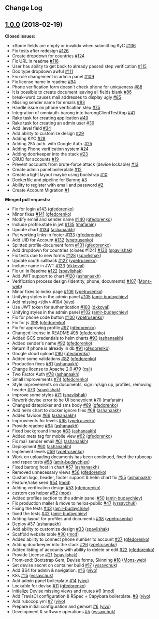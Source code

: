 ## Change Log

## [1.0.0](https://github.com/rubykube/barong/tree/1.0.0) (2018-02-19)
**Closed issues:**

- «Some fields are empty or invalid» when submitting KyC [\#136](https://github.com/rubykube/barong/issues/136)
- Fix tests after redesign [\#126](https://github.com/rubykube/barong/issues/126)
- Create dropdown for countries [\#124](https://github.com/rubykube/barong/issues/124)
- Fix URL in readme [\#116](https://github.com/rubykube/barong/issues/116)
- User has ability to get back to already passed step verification [\#115](https://github.com/rubykube/barong/issues/115)
- Doc type dropdown awful [\#111](https://github.com/rubykube/barong/issues/111)
- Fix role changement in admin panel [\#109](https://github.com/rubykube/barong/issues/109)
- Fix license name in readme [\#94](https://github.com/rubykube/barong/issues/94)
- Phone verification form doesn't check phone for uniqueness [\#88](https://github.com/rubykube/barong/issues/88)
- It is possible to create document leaving all fields blank [\#86](https://github.com/rubykube/barong/issues/86)
- break-word causes mail addresses to display ugly  [\#85](https://github.com/rubykube/barong/issues/85)
- Missing sender name for emails [\#83](https://github.com/rubykube/barong/issues/83)
- Handle issue on phone verification step [\#75](https://github.com/rubykube/barong/issues/75)
- Integration of omniauth-barong into barongClientTestApp [\#41](https://github.com/rubykube/barong/issues/41)
- Rake task for creating application [\#40](https://github.com/rubykube/barong/issues/40)
- Rake task for creating an admin user [\#39](https://github.com/rubykube/barong/issues/39)
- Add .level field [\#34](https://github.com/rubykube/barong/issues/34)
- Add ability to customize design  [\#29](https://github.com/rubykube/barong/issues/29)
- Adding KYC [\#28](https://github.com/rubykube/barong/issues/28)
- Adding 2FA auth. with Google Auth. [\#25](https://github.com/rubykube/barong/issues/25)
- Adding Phone verification system [\#24](https://github.com/rubykube/barong/issues/24)
- Adding doorkeeper into the stack [\#23](https://github.com/rubykube/barong/issues/23)
- CRUD for accounts [\#19](https://github.com/rubykube/barong/issues/19)
- Prevent accounts from brute-force attack \(devise lockable\) [\#13](https://github.com/rubykube/barong/issues/13)
- Create admin panel boilerplate [\#12](https://github.com/rubykube/barong/issues/12)
- Create a light layout maybe using bootstrap [\#10](https://github.com/rubykube/barong/issues/10)
- Dockerfile and pipeline for Barong [\#3](https://github.com/rubykube/barong/issues/3)
- Ability to register with email and password [\#2](https://github.com/rubykube/barong/issues/2)
- Create Account Migration [\#1](https://github.com/rubykube/barong/issues/1)

**Merged pull requests:**

- Fix for login [\#143](https://github.com/rubykube/barong/pull/143) ([gfedorenko](https://github.com/gfedorenko))
- Minor fixes [\#141](https://github.com/rubykube/barong/pull/141) ([gfedorenko](https://github.com/gfedorenko))
- Modify email and sender name [\#140](https://github.com/rubykube/barong/pull/140) ([gfedorenko](https://github.com/gfedorenko))
- Include profile.state in jwt [\#135](https://github.com/rubykube/barong/pull/135) ([mafarain](https://github.com/mafarain))
- Update chart [\#134](https://github.com/rubykube/barong/pull/134) ([ashanaakh](https://github.com/ashanaakh))
- Put working links in footer [\#133](https://github.com/rubykube/barong/pull/133) ([gfedorenko](https://github.com/gfedorenko))
- Add UID for Account [\#132](https://github.com/rubykube/barong/pull/132) ([vpetrusenko](https://github.com/vpetrusenko))
- Splitted profile-document form [\#131](https://github.com/rubykube/barong/pull/131) ([gfedorenko](https://github.com/gfedorenko))
- Add dropdown for countries \(closes \#124\) [\#130](https://github.com/rubykube/barong/pull/130) ([spavlishak](https://github.com/spavlishak))
- Fix tests due to new forms [\#128](https://github.com/rubykube/barong/pull/128) ([spavlishak](https://github.com/spavlishak))
- Update oauth callback [\#127](https://github.com/rubykube/barong/pull/127) ([vpetrusenko](https://github.com/vpetrusenko))
- Include name in JWT [\#123](https://github.com/rubykube/barong/pull/123) ([dkkoval](https://github.com/dkkoval))
- Fix url in Readme [\#122](https://github.com/rubykube/barong/pull/122) ([spavlishak](https://github.com/spavlishak))
- Add JWT support to chart [\#120](https://github.com/rubykube/barong/pull/120) ([ashanaakh](https://github.com/ashanaakh))
- Verification process design \(Identity, phone, documents\) [\#107](https://github.com/rubykube/barong/pull/107) ([Mons-web](https://github.com/Mons-web))
- Minor fixes to index page [\#106](https://github.com/rubykube/barong/pull/106) ([vpetrusenko](https://github.com/vpetrusenko))
- Unifying styles in the admin panel [\#105](https://github.com/rubykube/barong/pull/105) ([amir-budaychiev](https://github.com/amir-budaychiev))
- Add missing \</div\> [\#104](https://github.com/rubykube/barong/pull/104) ([yivo](https://github.com/yivo))
- Use JWT token for authentication [\#103](https://github.com/rubykube/barong/pull/103) ([dkkoval](https://github.com/dkkoval))
- Unifying styles in the admin panel [\#102](https://github.com/rubykube/barong/pull/102) ([amir-budaychiev](https://github.com/amir-budaychiev))
- Fix for phone code button [\#100](https://github.com/rubykube/barong/pull/100) ([vpetrusenko](https://github.com/vpetrusenko))
- Fix for js [\#98](https://github.com/rubykube/barong/pull/98) ([gfedorenko](https://github.com/gfedorenko))
- Fix for approving profile [\#97](https://github.com/rubykube/barong/pull/97) ([gfedorenko](https://github.com/gfedorenko))
- Changed license in README [\#95](https://github.com/rubykube/barong/pull/95) ([gfedorenko](https://github.com/gfedorenko))
- Added GCS credentials to helm charts [\#93](https://github.com/rubykube/barong/pull/93) ([ashanaakh](https://github.com/ashanaakh))
- Added sender's name [\#92](https://github.com/rubykube/barong/pull/92) ([gfedorenko](https://github.com/gfedorenko))
- Return if phone is already in db [\#91](https://github.com/rubykube/barong/pull/91) ([gfedorenko](https://github.com/gfedorenko))
- Google cloud upload [\#90](https://github.com/rubykube/barong/pull/90) ([gfedorenko](https://github.com/gfedorenko))
- Added some validations [\#82](https://github.com/rubykube/barong/pull/82) ([gfedorenko](https://github.com/gfedorenko))
- Production fixes [\#81](https://github.com/rubykube/barong/pull/81) ([ashanaakh](https://github.com/ashanaakh))
- Change license to Apache 2.0 [\#79](https://github.com/rubykube/barong/pull/79) ([calj](https://github.com/calj))
- Two Factor Auth  [\#78](https://github.com/rubykube/barong/pull/78) ([ashanaakh](https://github.com/ashanaakh))
- Small improvements [\#74](https://github.com/rubykube/barong/pull/74) ([gfedorenko](https://github.com/gfedorenko))
- Style improvements on documents, sign in/sign up, profiles, removing header [\#73](https://github.com/rubykube/barong/pull/73) ([spavlishak](https://github.com/spavlishak))
- Improve some styles [\#71](https://github.com/rubykube/barong/pull/71) ([spavlishak](https://github.com/spavlishak))
- Rework devise error to be UI benevolent [\#70](https://github.com/rubykube/barong/pull/70) ([mafarain](https://github.com/mafarain))
- Changed datepicker and sms body [\#69](https://github.com/rubykube/barong/pull/69) ([gfedorenko](https://github.com/gfedorenko))
- Add helm chart to docker ignore files [\#68](https://github.com/rubykube/barong/pull/68) ([ashanaakh](https://github.com/ashanaakh))
- Added favicon [\#66](https://github.com/rubykube/barong/pull/66) ([ashanaakh](https://github.com/ashanaakh))
- Improvments for levels [\#65](https://github.com/rubykube/barong/pull/65) ([vpetrusenko](https://github.com/vpetrusenko))
- Provide readme [\#64](https://github.com/rubykube/barong/pull/64) ([ashanaakh](https://github.com/ashanaakh))
- Fixed background image [\#63](https://github.com/rubykube/barong/pull/63) ([ashanaakh](https://github.com/ashanaakh))
- Added meta tag for mobile view [\#62](https://github.com/rubykube/barong/pull/62) ([gfedorenko](https://github.com/gfedorenko))
- Fix mail sender email [\#61](https://github.com/rubykube/barong/pull/61) ([ashanaakh](https://github.com/ashanaakh))
- Deployment  [\#60](https://github.com/rubykube/barong/pull/60) ([ashanaakh](https://github.com/ashanaakh))
- Implement levels [\#59](https://github.com/rubykube/barong/pull/59) ([vpetrusenko](https://github.com/vpetrusenko))
- Work on uploading documents has been continued, fixed the rubocop and rspec tests [\#58](https://github.com/rubykube/barong/pull/58) ([amir-budaychiev](https://github.com/amir-budaychiev))
- Fixed barong host in chart [\#57](https://github.com/rubykube/barong/pull/57) ([ashanaakh](https://github.com/ashanaakh))
- Removed unnecessary views [\#56](https://github.com/rubykube/barong/pull/56) ([gfedorenko](https://github.com/gfedorenko))
- Custom logo, header, footer support & helm chart fix [\#55](https://github.com/rubykube/barong/pull/55) ([ashanaakh](https://github.com/ashanaakh))
- Feature/rake seed [\#54](https://github.com/rubykube/barong/pull/54) ([mod](https://github.com/mod))
- Adding verification design [\#53](https://github.com/rubykube/barong/pull/53) ([gfedorenko](https://github.com/gfedorenko))
- custom css helper [\#52](https://github.com/rubykube/barong/pull/52) ([mod](https://github.com/mod))
- Added profiles section to the admin panel [\#50](https://github.com/rubykube/barong/pull/50) ([amir-budaychiev](https://github.com/amir-budaychiev))
- Fix production mailer & move to helios-public [\#47](https://github.com/rubykube/barong/pull/47) ([yssavchuk](https://github.com/yssavchuk))
- Fixing the tests [\#43](https://github.com/rubykube/barong/pull/43) ([amir-budaychiev](https://github.com/amir-budaychiev))
- fixed the tests [\#42](https://github.com/rubykube/barong/pull/42) ([amir-budaychiev](https://github.com/amir-budaychiev))
- Adding layout for profiles and documents [\#38](https://github.com/rubykube/barong/pull/38) ([vpetrusenko](https://github.com/vpetrusenko))
- Deploy [\#37](https://github.com/rubykube/barong/pull/37) ([ashanaakh](https://github.com/ashanaakh))
- Add ability to customize design [\#33](https://github.com/rubykube/barong/pull/33) ([spavlishak](https://github.com/spavlishak))
- Scaffold website table [\#30](https://github.com/rubykube/barong/pull/30) ([mod](https://github.com/mod))
- Added ability to connect phone number to account [\#27](https://github.com/rubykube/barong/pull/27) ([gfedorenko](https://github.com/gfedorenko))
- Adding doorkeeper into the stack [\#26](https://github.com/rubykube/barong/pull/26) ([vpetrusenko](https://github.com/vpetrusenko))
- Added listing of accounts with ability to delete or edit [\#22](https://github.com/rubykube/barong/pull/22) ([gfedorenko](https://github.com/gfedorenko))
- Provide License [\#21](https://github.com/rubykube/barong/pull/21) ([spavlishak](https://github.com/spavlishak))
- Front-end: Bootstrap Gem, Devise forms, Skinning [\#18](https://github.com/rubykube/barong/pull/18) ([Mons-web](https://github.com/Mons-web))
- Set devise secret on container build [\#17](https://github.com/rubykube/barong/pull/17) ([yssavchuk](https://github.com/yssavchuk))
- Add BS4 for admin & navigation. [\#16](https://github.com/rubykube/barong/pull/16) ([yivo](https://github.com/yivo))
- K8s [\#15](https://github.com/rubykube/barong/pull/15) ([yssavchuk](https://github.com/yssavchuk))
- Add admin panel  boilerplate [\#14](https://github.com/rubykube/barong/pull/14) ([yivo](https://github.com/yivo))
- Lockable for devise [\#11](https://github.com/rubykube/barong/pull/11) ([gfedorenko](https://github.com/gfedorenko))
- Initialize Devise missing views and routes [\#9](https://github.com/rubykube/barong/pull/9) ([mod](https://github.com/mod))
- Add TravisCI configuration & RSpec + Capybara boilerplate. [\#8](https://github.com/rubykube/barong/pull/8) ([yivo](https://github.com/yivo))
- Add rubocop.yml [\#7](https://github.com/rubykube/barong/pull/7) ([yivo](https://github.com/yivo))
- Prepare initial configuration and gemset [\#6](https://github.com/rubykube/barong/pull/6) ([yivo](https://github.com/yivo))
- Development & software operations [\#5](https://github.com/rubykube/barong/pull/5) ([yssavchuk](https://github.com/yssavchuk))
